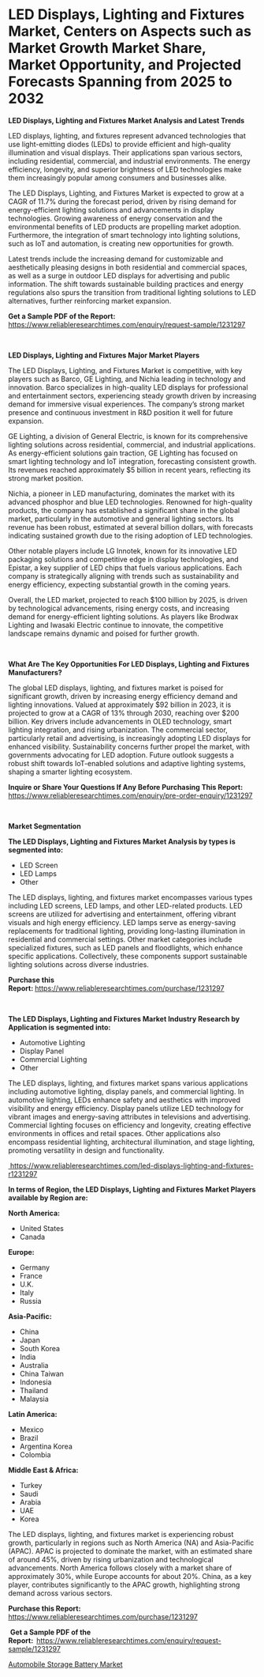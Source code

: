 <p><h1>LED Displays, Lighting and Fixtures Market, Centers on Aspects such as Market Growth Market Share, Market Opportunity, and Projected Forecasts Spanning from 2025 to 2032</h1></p><p><strong>LED Displays, Lighting and Fixtures Market Analysis and Latest Trends</strong></p>
<p><p>LED displays, lighting, and fixtures represent advanced technologies that use light-emitting diodes (LEDs) to provide efficient and high-quality illumination and visual displays. Their applications span various sectors, including residential, commercial, and industrial environments. The energy efficiency, longevity, and superior brightness of LED technologies make them increasingly popular among consumers and businesses alike.</p><p>The LED Displays, Lighting, and Fixtures Market is expected to grow at a CAGR of 11.7% during the forecast period, driven by rising demand for energy-efficient lighting solutions and advancements in display technologies. Growing awareness of energy conservation and the environmental benefits of LED products are propelling market adoption. Furthermore, the integration of smart technology into lighting solutions, such as IoT and automation, is creating new opportunities for growth. </p><p>Latest trends include the increasing demand for customizable and aesthetically pleasing designs in both residential and commercial spaces, as well as a surge in outdoor LED displays for advertising and public information. The shift towards sustainable building practices and energy regulations also spurs the transition from traditional lighting solutions to LED alternatives, further reinforcing market expansion.</p></p>
<p><strong>Get a Sample PDF of the Report:&nbsp;</strong> <a href="https://www.reliableresearchtimes.com/enquiry/request-sample/1231297?utm_campaign=2334&utm_medium=2&utm_source=Github&utm_content=ia&utm_term=15022025&utm_id=led-displays-lighting-and-fixtures">https://www.reliableresearchtimes.com/enquiry/request-sample/1231297</a></p>
<p>&nbsp;</p>
<p><strong>LED Displays, Lighting and Fixtures Major Market Players</strong></p>
<p><p>The LED Displays, Lighting, and Fixtures Market is competitive, with key players such as Barco, GE Lighting, and Nichia leading in technology and innovation. Barco specializes in high-quality LED displays for professional and entertainment sectors, experiencing steady growth driven by increasing demand for immersive visual experiences. The company’s strong market presence and continuous investment in R&D position it well for future expansion. </p><p>GE Lighting, a division of General Electric, is known for its comprehensive lighting solutions across residential, commercial, and industrial applications. As energy-efficient solutions gain traction, GE Lighting has focused on smart lighting technology and IoT integration, forecasting consistent growth. Its revenues reached approximately $5 billion in recent years, reflecting its strong market position.</p><p>Nichia, a pioneer in LED manufacturing, dominates the market with its advanced phosphor and blue LED technologies. Renowned for high-quality products, the company has established a significant share in the global market, particularly in the automotive and general lighting sectors. Its revenue has been robust, estimated at several billion dollars, with forecasts indicating sustained growth due to the rising adoption of LED technologies.</p><p>Other notable players include LG Innotek, known for its innovative LED packaging solutions and competitive edge in display technologies, and Epistar, a key supplier of LED chips that fuels various applications. Each company is strategically aligning with trends such as sustainability and energy efficiency, expecting substantial growth in the coming years.</p><p>Overall, the LED market, projected to reach $100 billion by 2025, is driven by technological advancements, rising energy costs, and increasing demand for energy-efficient lighting solutions. As players like Brodwax Lighting and Iwasaki Electric continue to innovate, the competitive landscape remains dynamic and poised for further growth.</p></p>
<p>&nbsp;</p>
<p><strong>What Are The Key Opportunities For LED Displays, Lighting and Fixtures Manufacturers?</strong></p>
<p><p>The global LED displays, lighting, and fixtures market is poised for significant growth, driven by increasing energy efficiency demand and lighting innovations. Valued at approximately $92 billion in 2023, it is projected to grow at a CAGR of 13% through 2030, reaching over $200 billion. Key drivers include advancements in OLED technology, smart lighting integration, and rising urbanization. The commercial sector, particularly retail and advertising, is increasingly adopting LED displays for enhanced visibility. Sustainability concerns further propel the market, with governments advocating for LED adoption. Future outlook suggests a robust shift towards IoT-enabled solutions and adaptive lighting systems, shaping a smarter lighting ecosystem.</p></p>
<p><strong>Inquire or Share Your Questions If Any Before Purchasing This Report:</strong> <a href="https://www.reliableresearchtimes.com/enquiry/pre-order-enquiry/1231297?utm_campaign=2334&utm_medium=2&utm_source=Github&utm_content=ia&utm_term=15022025&utm_id=led-displays-lighting-and-fixtures">https://www.reliableresearchtimes.com/enquiry/pre-order-enquiry/1231297</a></p>
<p>&nbsp;</p>
<p><strong>Market Segmentation</strong></p>
<p><strong>The LED Displays, Lighting and Fixtures Market Analysis by types is segmented into:</strong></p>
<p><ul><li>LED Screen</li><li>LED Lamps</li><li>Other</li></ul></p>
<p><p>The LED displays, lighting, and fixtures market encompasses various types including LED screens, LED lamps, and other LED-related products. LED screens are utilized for advertising and entertainment, offering vibrant visuals and high energy efficiency. LED lamps serve as energy-saving replacements for traditional lighting, providing long-lasting illumination in residential and commercial settings. Other market categories include specialized fixtures, such as LED panels and floodlights, which enhance specific applications. Collectively, these components support sustainable lighting solutions across diverse industries.</p></p>
<p><strong>Purchase this Report:&nbsp;</strong><a href="https://www.reliableresearchtimes.com/purchase/1231297?utm_campaign=2334&utm_medium=2&utm_source=Github&utm_content=ia&utm_term=15022025&utm_id=led-displays-lighting-and-fixtures">https://www.reliableresearchtimes.com/purchase/1231297</a></p>
<p>&nbsp;</p>
<p><strong>The LED Displays, Lighting and Fixtures Market Industry Research by Application is segmented into:</strong></p>
<p><ul><li>Automotive Lighting</li><li>Display Panel</li><li>Commercial Lighting</li><li>Other</li></ul></p>
<p><p>The LED displays, lighting, and fixtures market spans various applications including automotive lighting, display panels, and commercial lighting. In automotive lighting, LEDs enhance safety and aesthetics with improved visibility and energy efficiency. Display panels utilize LED technology for vibrant images and energy-saving attributes in televisions and advertising. Commercial lighting focuses on efficiency and longevity, creating effective environments in offices and retail spaces. Other applications also encompass residential lighting, architectural illumination, and stage lighting, promoting versatility in design and functionality.</p></p>
<p><a href="https://www.reliableresearchtimes.com/led-displays-lighting-and-fixtures-r1231297?utm_campaign=2334&utm_medium=2&utm_source=Github&utm_content=ia&utm_term=15022025&utm_id=led-displays-lighting-and-fixtures">&nbsp;https://www.reliableresearchtimes.com/led-displays-lighting-and-fixtures-r1231297</a></p>
<p><strong>In terms of Region, the LED Displays, Lighting and Fixtures Market Players available by Region are:</strong></p>
<p>
    <p> <strong> North America: </strong>
        <ul>
            <li>United States</li>
            <li>Canada</li>
        </ul>
        </p> 
    <p> <strong> Europe: </strong>
        <ul>
            <li>Germany</li>
            <li>France</li>
            <li>U.K.</li>
            <li>Italy</li>
            <li>Russia</li>
        </ul>
        </p> 
    <p> <strong> Asia-Pacific: </strong>
        <ul>
            <li>China</li>
            <li>Japan</li>
            <li>South Korea</li>
            <li>India</li>
            <li>Australia</li>
            <li>China Taiwan</li>
            <li>Indonesia</li>
            <li>Thailand</li>
            <li>Malaysia</li>
        </ul>
        </p> 
    <p> <strong> Latin America: </strong>
        <ul>
            <li>Mexico</li>
            <li>Brazil</li>
            <li>Argentina Korea</li>
            <li>Colombia</li>
        </ul>
        </p> 
    <p> <strong> Middle East & Africa: </strong>
        <ul>
            <li>Turkey</li>
            <li>Saudi</li>
            <li>Arabia</li>
            <li>UAE</li>
            <li>Korea</li>
        </ul>
    </p>
    </p>
<p><p>The LED displays, lighting, and fixtures market is experiencing robust growth, particularly in regions such as North America (NA) and Asia-Pacific (APAC). APAC is projected to dominate the market, with an estimated share of around 45%, driven by rising urbanization and technological advancements. North America follows closely with a market share of approximately 30%, while Europe accounts for about 20%. China, as a key player, contributes significantly to the APAC growth, highlighting strong demand across various sectors.</p></p>
<p><strong>Purchase this Report: </strong><a href="https://www.reliableresearchtimes.com/purchase/1231297?utm_campaign=2334&utm_medium=2&utm_source=Github&utm_content=ia&utm_term=15022025&utm_id=led-displays-lighting-and-fixtures">https://www.reliableresearchtimes.com/purchase/1231297</a></p>
<p>&nbsp;<strong>Get a Sample PDF of the Report:&nbsp;&nbsp;</strong><a href="https://www.reliableresearchtimes.com/enquiry/request-sample/1231297?utm_campaign=2334&utm_medium=2&utm_source=Github&utm_content=ia&utm_term=15022025&utm_id=led-displays-lighting-and-fixtures">https://www.reliableresearchtimes.com/enquiry/request-sample/1231297</a></p>
<p><strong></strong></p>
<p><p><a href="https://github.com/dolorespeddico90/Market-Research-Report-List-1/blob/main/automobile-storage-battery-market.md?utm_campaign=2334&utm_medium=2&utm_source=Github&utm_content=ia&utm_term=15022025&utm_id=led-displays-lighting-and-fixtures">Automobile Storage Battery Market</a></p></p>